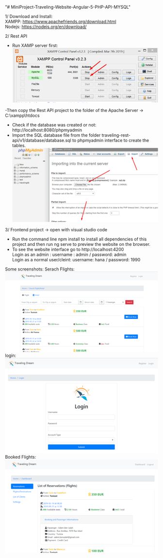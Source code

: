 "# MiniProject-Traveling-Website-Angular-5-PHP-API-MYSQL"

1/ Download and Install:        
    XAMPP: https://www.apachefriends.org/download.html  
    Nodejs: https://nodejs.org/en/download/ 

2/ Rest API
- Run XAMP server first:
![alt text](https://github.com/hanagh/MiniProject-Traveling-Website-Angular-5-PHP-API-MYSQL/blob/master/screenshots/startXAMPP.png)


-Then copy the Rest API project to the folder of the Apache Server  -> C:\xampp\htdocs
- Check if the database was created or not: http://localhost:8080/phpmyadmin
- Import the SQL database file from the folder traveling-rest-api/v1/database/database.sql to phpmyadmin interface to create the tables.
![alt text](https://github.com/hanagh/MiniProject-Traveling-Website-Angular-5-PHP-API-MYSQL/blob/master/screenshots/importDB.png)

3/ Frontend project  -> open with visual studio code

- Run the command line npm install to install all dependencies of this project and then run ng serve to preview the website on the browser.
- To see the website interface go to http://localhost:4200              
    Login as an admin : username : admin / password: admin              
    Login as a normal user/cleint: username: hana / password: 1990

Some screenshots:
Serach Flights:
![alt text](https://github.com/hanagh/MiniProject-Traveling-Website-Angular-5-PHP-API-MYSQL/blob/master/screenshots/search.png)
login:
![alt text](https://github.com/hanagh/MiniProject-Traveling-Website-Angular-5-PHP-API-MYSQL/blob/master/screenshots/login.png)
Booked Flights:
![alt text](https://github.com/hanagh/MiniProject-Traveling-Website-Angular-5-PHP-API-MYSQL/blob/master/screenshots/bookingflight.png)

